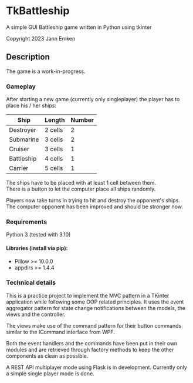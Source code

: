 # TkBattleship
A simple GUI Battleship game written in Python using tkinter

Copyright 2023 Jann Emken

## Description
The game is a work-in-progress.

### Gameplay
After starting a new game (currently only singleplayer) the player has to place his / her ships:

| Ship       | Length  | Number |
|------------|---------|--------|
| Destroyer  | 2 cells | 2      |
| Submarine  | 3 cells | 2      |
| Cruiser    | 3 cells | 1      |
| Battleship | 4 cells | 1      |
| Carrier    | 5 cells | 1      |

The ships have to be placed with at least 1 cell between them.</br>
There is a button to let the computer place all ships randomly.

Players now take turns in trying to hit and destroy the opponent's ships.</br>
The computer opponent has been improved and should be stronger now.

### Requirements
Python 3 (tested with 3.10)

#### Libraries (install via pip):
- Pillow >= 10.0.0
- appdirs >= 1.4.4

### Technical details

This is a practice project to implement the MVC pattern in a TKinter application while following some OOP related principles. It uses the event aggregator pattern for state change notifications between the models, the views and the controller.

The views make use of the command pattern for their button commands similar to the ICommand interface from WPF.

Both the event handlers and the commands have been put in their own modules and are retrieved through factory methods to keep the other components as clean as possible.

A REST API multiplayer mode using Flask is in development. Currently only a simple single player mode is done.
